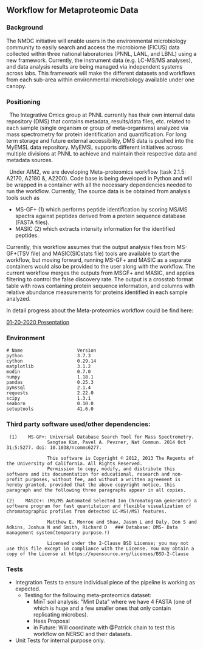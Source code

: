  
## Workflow for Metaproteomic Data  

### Background    
The NMDC initiative will enable users in the environmental microbiology community to easily search and access the microbiome (FICUS) data collected within three national laboratories (PNNL, LANL, and LBNL) using a new framework. Currently, the instrument data (e.g. LC-MS/MS analyses), and data analysis results are being managed via independent systems across labs. This framework will make the different datasets and workflows from each sub-area within environmental microbiology available under one canopy.

### Positioning

  The Integrative Omics group at PNNL currently has their own internal data repository (DMS) that contains metadata, results/data files, etc. related to each sample (single organism or group of meta-organisms) analyzed via mass spectrometry for protein identification and quantification. For long term storage and future external accessibility, DMS data is pushed into the MyEMSL data repository. MyEMSL supports different initiatives across multiple divisions at PNNL to achieve and maintain their respective data and metadata sources.

  Under AIM2, we are developing Meta-proteomics workflow (task 2.1.5: A2170, A2180 &, A2200). Code base is being developed in Python and will be wrapped in a container with all the necessary dependencies needed to run the workflow. Currently, The source data is be obtained from analysis tools such as

- MS-GF+ (1) which performs peptide identification by scoring MS/MS spectra against peptides derived from a protein sequence database (FASTA files). 
- MASIC (2) which extracts intensity information for the identified peptides. 

Currently, this workflow assumes that the output analysis files from MS-GF+(TSV file) and MASIC(SICstats file) tools are available to start the workflow, but moving forward, running MS-GF+ and MASIC as a separate containers would also be provided to the user along with the workflow. The current workflow merges the outputs from MSGF+ and MASIC, and applies filtering to control the false discovery rate. The output is a crosstab format table with rows containing protein sequence information, and columns with relative abundance measurements for proteins identified in each sample analyzed.

In detail progress about the Meta-proteomics workflow could be find here:

[01-20-2020 Presentation](https://drive.google.com/file/d/1qe_PRP2LgwaGuXCBQI2OrOgDIaXt3ZjP/view?usp=sharing) 

### Environment
    
    # Name                    Version 
    python                    3.7.3
    cython                    0.29.14                   
    matplotlib                3.1.2                      
    modin                     0.7.0                    
    numpy                     1.18.1                   
    pandas                    0.25.3                   
    pymssql                   2.1.4                    
    requests                  2.22.0           
    scipy                     1.3.1             
    seaborn                   0.10.0                    
    setuptools                41.6.0                    

### Third party software used/other dependencies:

     (1)    MS-GF+: Universal Database Search Tool for Mass Spectrometry.
                   Sangtae Kim, Pavel A. Pevzner, Nat Commun. 2014 Oct 31;5:5277. doi: 10.1038/ncomms6277.   
                   
                   This software is Copyright © 2012, 2013 The Regents of the University of California. All Rights Reserved.
                   Permission to copy, modify, and distribute this software and its documentation for educational, research and non-profit purposes, without fee, and without a written agreement is hereby granted, provided that the above copyright notice, this paragraph and the following three paragraphs appear in all copies.
 
    (2)    MASIC+: (MS/MS Automated Selected Ion Chromatogram generator) a software program for fast quantitation and flexible visualization of chromatographic profiles from detected LC-MS(/MS) features.             
                   Matthew E. Monroe and Shaw, Jason L and Daly, Don S and Adkins, Joshua N and Smith, Richard D   ### Database: DMS- Data management system(temporary purpose.!)
 
                   Licensed under the 2-Clause BSD License; you may not use this file except in compliance with the License. You may obtain a copy of the License at https://opensource.org/licenses/BSD-2-Clause
### Tests
- Integration Tests to ensure individual piece of the pipeline is working as expected.
    - Testing for the following meta-proteomics dataset:
        - MinT soil analysis: "Mint Data" where we have 4 FASTA (one of which is huge and a few smaller ones that only contain replicating microbes). 
        - Hess Proposal
        - in Future: Will coordinate with @Patrick chain to test this workflow on NERSC and their datasets. 
- Unit Tests for internal purpose only.
